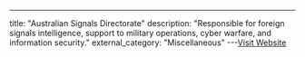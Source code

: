 ---
title: "Australian Signals Directorate"
description: "Responsible for foreign signals intelligence, support to military operations, cyber warfare, and information security."
external_category: "Miscellaneous"
---[Visit Website](https://www.asd.gov.au/)

